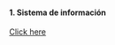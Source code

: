 
#### 1. Sistema de información
[Click here](https://github.com/Proyecto1K2024Grupo5/1-K_Proyecto_Gimnasio/blob/main/src/Docs/1.%20SI.md)
